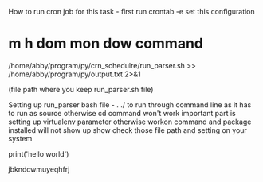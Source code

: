 

How to run cron job for this task -
first run crontab -e 
set this configuration
# m h  dom mon dow   command
/home/abby/program/py/crn_schedulre/run_parser.sh >> /home/abby/program/py/output.txt  2>&1

(file path where you keep run_parser.sh file)

Setting up run_parser bash file - 
. ./ to run through command line as it has to run as source
otherwise cd command won't work
important part is setting up virtualenv parameter otherwise workon command and package installed will not show up
show check those file path and setting on your system

print('hello world')

jbkndcwmuyeqhfrj